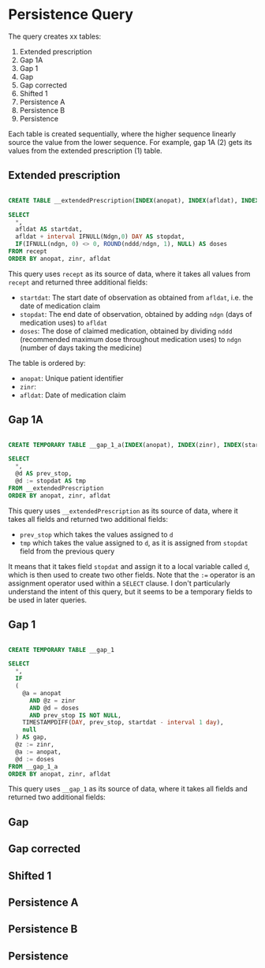 # Persistence Query

The query creates xx tables:

1. Extended prescription
1. Gap 1A
1. Gap 1
1. Gap
1. Gap corrected
1. Shifted 1
1. Persistence A
1. Persistence B
1. Persistence

Each table is created sequentially, where the higher sequence linearly source the value from the lower sequence. For example, gap 1A (2) gets its values from the extended prescription (1) table.

## Extended prescription

```sql

CREATE TABLE __extendedPrescription(INDEX(anopat), INDEX(afldat), INDEX(doses))

SELECT 
  *, 
  afldat AS startdat,
  afldat + interval IFNULL(Ndgn,0) DAY AS stopdat,
  IF(IFNULL(ndgn, 0) <> 0, ROUND(nddd/ndgn, 1), NULL) AS doses
FROM recept
ORDER BY anopat, zinr, afldat

```

This query uses `recept` as its source of data, where it takes all values from `recept` and returned three additional fields:

- `startdat`: The start date of observation as obtained from `afldat`, i.e. the date of medication claim
- `stopdat`: The end date of observation, obtained by adding `ndgn` (days of medication uses) to `afldat`
- `doses`: The dose of claimed medication, obtained by dividing `nddd` (recommended maximum dose throughout medication uses) to `ndgn` (number of days taking the medicine)

The table is ordered by:

- `anopat`: Unique patient identifier
- `zinr`:
- `afldat`: Date of medication claim

## Gap 1A

```sql

CREATE TEMPORARY TABLE __gap_1_a(INDEX(anopat), INDEX(zinr), INDEX(startdat), index(doses))

SELECT 
  *,
  @d AS prev_stop,
  @d := stopdat AS tmp
FROM __extendedPrescription 
ORDER BY anopat, zinr, afldat

```

This query uses `__extendedPrescription` as its source of data, where it takes all fields and returned two additional fields:

- `prev_stop` which takes the values assigned to `d`
- `tmp` which takes the value assigned to `d`, as it is assigned from `stopdat` field from the previous query

It means that it takes field `stopdat` and assign it to a local variable called `d`, which is then used to create two other fields. Note that the `:=` operator is an assignment operator used within a `SELECT` clause. I don't particularly understand the intent of this query, but it seems to be a temporary fields to be used in later queries.

## Gap 1

```sql

CREATE TEMPORARY TABLE __gap_1

SELECT 
  *,
  IF
  (
    @a = anopat
      AND @z = zinr
      AND @d = doses
      AND prev_stop IS NOT NULL,
    TIMESTAMPDIFF(DAY, prev_stop, startdat - interval 1 day),
    null
  ) AS gap, 
  @z := zinr,
  @a := anopat,
  @d := doses
FROM __gap_1_a
ORDER BY anopat, zinr, afldat

```

This query uses `__gap_1` as its source of data, where it takes all fields and returned two additional fields:

## Gap

## Gap corrected

## Shifted 1

## Persistence A

## Persistence B

## Persistence


